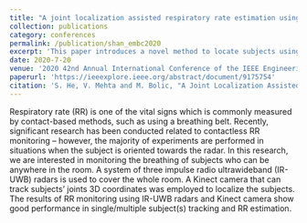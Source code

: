 ```yaml
---
title: "A joint localization assisted respiratory rate estimation using IR-UWB radars"
collection: publications
category: conferences
permalink: /publication/shan_embc2020
excerpt: 'This paper introduces a novel method to locate subjects using a depth camera to improve respiration monitoring with radars'
date: 2020-7-20
venue: '2020 42nd Annual International Conference of the IEEE Engineering in Medicine & Biology Society (EMBC)'
paperurl: 'https://ieeexplore.ieee.org/abstract/document/9175754'
citation: 'S. He, V. Mehta and M. Bolic, "A Joint Localization Assisted Respiratory Rate Estimation using IR-UWB Radars," 2020 42nd Annual International Conference of the IEEE Engineering in Medicine & Biology Society (EMBC), Montreal, QC, Canada, 2020, pp. 489-493, doi: 10.1109/EMBC44109.2020.9175754.'
---
```


Respiratory rate (RR) is one of the vital signs which is commonly measured by contact-based methods, such as using a breathing belt. Recently, significant research has been conducted related to contactless RR monitoring – however, the majority of experiments are performed in situations when the subject is oriented towards the radar. In this research, we are interested in monitoring the breathing of subjects who can be anywhere in the room. A system of three impulse radio ultrawideband (IR-UWB) radars is used to cover the whole room. A Kinect camera that can track subjects’ joints 3D coordinates was employed to localize the subjects. The results of RR monitoring using IR-UWB radars and Kinect camera show good performance in single/multiple subject(s) tracking and RR estimation.
